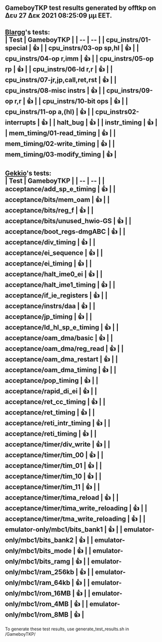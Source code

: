 GameboyTKP test results generated by offtkp on Δευ 27 Δεκ 2021 08:25:09 μμ EET.    
-----
**[Blargg](https://github.com/gblargg)'s tests:**    
| Test | GameboyTKP |
| -- | -- |
| cpu_instrs/01-special | :+1: |
| cpu_instrs/03-op sp,hl | :+1: |
| cpu_instrs/04-op r,imm | :+1: |
| cpu_instrs/05-op rp | :+1: |
| cpu_instrs/06-ld r,r | :+1: |
| cpu_instrs/07-jr,jp,call,ret,rst | :+1: |
| cpu_instrs/08-misc instrs | :+1: |
| cpu_instrs/09-op r,r | :+1: |
| cpu_instrs/10-bit ops | :+1: |
| cpu_instrs/11-op a,(hl) | :+1: |
| cpu_instrs02-interrupts | :+1: |
| halt_bug | :+1: |
| instr_timing | :+1: |
| mem_timing/01-read_timing | :+1: |
| mem_timing/02-write_timing | :+1: |
| mem_timing/03-modify_timing | :+1: |
-----
**[Gekkio](https://github.com/Gekkio)'s tests:**    
| Test | GameboyTKP |
| -- | -- |
| acceptance/add_sp_e_timing | :+1: |
| acceptance/bits/mem_oam | :+1: |
| acceptance/bits/reg_f | :+1: |
| acceptance/bits/unused_hwio-GS | :+1: |
| acceptance/boot_regs-dmgABC | :+1: |
| acceptance/div_timing | :+1: |
| acceptance/ei_sequence | :+1: |
| acceptance/ei_timing | :+1: |
| acceptance/halt_ime0_ei | :+1: |
| acceptance/halt_ime1_timing | :+1: |
| acceptance/if_ie_registers | :+1: |
| acceptance/instrs/daa | :+1: |
| acceptance/jp_timing | :+1: |
| acceptance/ld_hl_sp_e_timing | :+1: |
| acceptance/oam_dma/basic | :+1: |
| acceptance/oam_dma/reg_read | :+1: |
| acceptance/oam_dma_restart | :+1: |
| acceptance/oam_dma_timing | :+1: |
| acceptance/pop_timing | :+1: |
| acceptance/rapid_di_ei | :+1: |
| acceptance/ret_cc_timing | :+1: |
| acceptance/ret_timing | :+1: |
| acceptance/reti_intr_timing | :+1: |
| acceptance/reti_timing | :+1: |
| acceptance/timer/div_write | :+1: |
| acceptance/timer/tim_00 | :+1: |
| acceptance/timer/tim_01 | :+1: |
| acceptance/timer/tim_10 | :+1: |
| acceptance/timer/tim_11 | :+1: |
| acceptance/timer/tima_reload | :+1: |
| acceptance/timer/tima_write_reloading | :+1: |
| acceptance/timer/tma_write_reloading | :+1: |
| emulator-only/mbc1/bits_bank1 | :+1: |
| emulator-only/mbc1/bits_bank2 | :+1: |
| emulator-only/mbc1/bits_mode | :+1: |
| emulator-only/mbc1/bits_ramg | :+1: |
| emulator-only/mbc1/ram_256kb | :+1: |
| emulator-only/mbc1/ram_64kb | :+1: |
| emulator-only/mbc1/rom_16MB | :+1: |
| emulator-only/mbc1/rom_4MB | :+1: |
| emulator-only/mbc1/rom_8MB | :+1: |
-----
To generate these test results, use generate_test_results.sh in /GameboyTKP/
